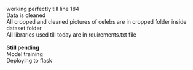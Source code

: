 working perfectly  till line 184</br>
Data is cleaned</br>
All cropped and cleaned pictures of celebs are in cropped folder inside dataset folder</br>
All libraries used till today are in rquirements.txt file </br>
</br>
<b> Still pending</b> </br>
Model training </br>
Deploying to flask </br>


